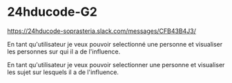 # 24hducode-G2

https://24hducode-soprasteria.slack.com/messages/CFB43B4J3/

En tant qu'utilisateur je veux pouvoir selectionné une personne et visualiser les personnes sur qui il a de l'influence.

En tant qu'utilisateur je veux pouvoir selectionner une personne et visualiser les sujet sur lesquels il a de l'influence.

